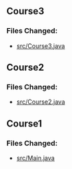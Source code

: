 ## Course3

### Files Changed:
- [src/Course3.java](https://github.com/edwardpandelea/AutomationCourseItSchool/blob/master/src/Course3.java)

## Course2

### Files Changed:
- [src/Course2.java](https://github.com/edwardpandelea/AutomationCourseItSchool/blob/master/src/Course2.java)

## Course1

### Files Changed:
- [src/Main.java](https://github.com/edwardpandelea/AutomationCourseItSchool/blob/master/src/Main.java)


